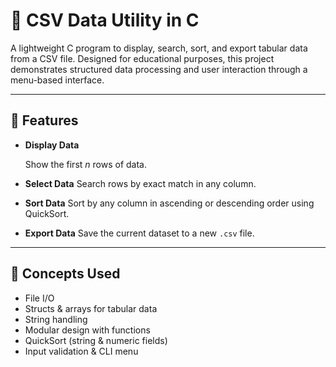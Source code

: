 # 📁 CSV Data Utility in C

A lightweight C program to display, search, sort, and export tabular data from a CSV file. Designed for educational purposes, this project demonstrates structured data processing and user interaction through a menu-based interface.

---

## 🔧 Features

- **Display Data**

  Show the first *n* rows of data.
- **Select Data**
  Search rows by exact match in any column.
- **Sort Data**
  Sort by any column in ascending or descending order using QuickSort.
- **Export Data**
  Save the current dataset to a new `.csv` file.

---

## 🧠 Concepts Used

- File I/O
- Structs & arrays for tabular data
- String handling
- Modular design with functions
- QuickSort (string & numeric fields)
- Input validation & CLI menu
